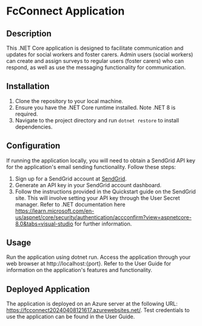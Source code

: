 # FcConnect Application

## Description
This .NET Core application is designed to facilitate communication and updates for social workers and foster carers. Admin users (social workers) can create and assign surveys to regular users (foster carers) who can respond, as well as use the messaging functionality for communication. 

## Installation
1. Clone the repository to your local machine.
2. Ensure you have the .NET Core runtime installed. Note .NET 8 is required.
3. Navigate to the project directory and run `dotnet restore` to install dependencies.

## Configuration
If running the application locally, you will need to obtain a SendGrid API key for the application's email sending functionality. Follow these steps:
1. Sign up for a SendGrid account at [SendGrid](https://sendgrid.com/).
2. Generate an API key in your SendGrid account dashboard.
3. Follow the instructions provided in the Quickstart guide on the SendGrid site. This will involve setting your API key through the User Secret manager. Refer to .NET documentation here https://learn.microsoft.com/en-us/aspnet/core/security/authentication/accconfirm?view=aspnetcore-8.0&tabs=visual-studio for further information.

## Usage
Run the application using dotnet run.
Access the application through your web browser at http://localhost:{port}.
Refer to the User Guide for information on the application's features and functionality.

## Deployed Application
The application is deployed on an Azure server at the following URL: https://fcconnect20240408121617.azurewebsites.net/. Test credentials to use the application can be found in the User Guide. 

		
